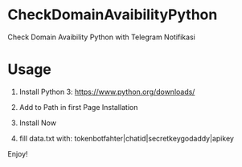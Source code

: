 # CheckDomainAvaibilityPython
Check Domain Avaibility Python with Telegram Notifikasi

# Usage

   1. Install Python 3: https://www.python.org/downloads/
   
   2. Add to Path in first Page Installation
   
   3. Install Now
   
   4. fill data.txt with: tokenbotfahter|chatid|secretkeygodaddy|apikey
   

Enjoy!
